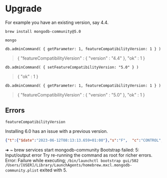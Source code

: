 # Upgrade

For example you have an existing version, say 4.4.

`brew install mongodb-community@5.0`

`mongo`

`db.adminCommand( { getParameter: 1, featureCompatibilityVersion: 1 } )`

> { "featureCompatibilityVersion" : { "version" : "4.4" }, "ok" : 1 }

`db.adminCommand( { setFeatureCompatibilityVersion: "5.0" } )`

> { "ok" : 1 }

`db.adminCommand( { getParameter: 1, featureCompatibilityVersion: 1 } )`

> { "featureCompatibilityVersion" : { "version" : "5.0" }, "ok" : 1 }

## Errors

`featureCompatibilityVersion`

Installing 6.0 has an issue with a previous version.

```json
{"t":{"$date":"2023-06-12T08:13:13.659+01:00"},"s":"F",  "c":"CONTROL",  "id":20573,   "ctx":"initandlisten","msg":"Wrong mongod version","attr":{"error":"UPGRADE PROBLEM: Found an invalid featureCompatibilityVersion document (ERROR: Location4926900: Invalid featureCompatibilityVersion document in admin.system.version: { _id: \"featureCompatibilityVersion\", version: \"4.4\" }. See https://docs.mongodb.com/master/release-notes/5.0-compatibility/#feature-compatibility. :: caused by :: Invalid feature compatibility version value, expected '5.0' or '5.3' or '6.0. See https://docs.mongodb.com/master/release-notes/5.0-compatibility/#feature-compatibility.). If the current featureCompatibilityVersion is below 5.0, see the documentation on upgrading at https://docs.mongodb.com/master/release-notes/5.0/#upgrade-procedures."}}
```

➜  ~ brew services start mongodb-community
Bootstrap failed: 5: Input/output error
Try re-running the command as root for richer errors.
Error: Failure while executing; `/bin/launchctl bootstrap gui/502 /Users/[USER]/Library/LaunchAgents/homebrew.mxcl.mongodb-community.plist` exited with 5.
